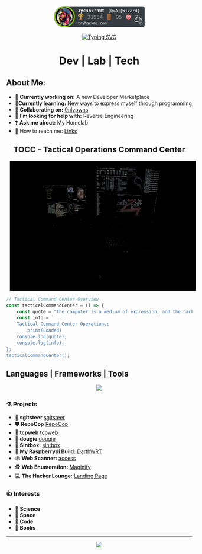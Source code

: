 <!-- TryHackMe Badge Script -->
<p align="center">
  <img src="https://raw.githubusercontent.com/1yc4n0rn0t/1yc4n0rn0t/master/assets/badge.png" alt="TryHackMe">
</p>

<p align="center">
  <a href="https://git.io/typing-svg"><img src="https://readme-typing-svg.herokuapp.com?font=Fira+Code&pause=1000&color=29F718&random=false&width=435&lines=perceive+that+which+cannot+be+seen" alt="Typing SVG" /></a>
</p>

<h1 align="center">Dev | Lab | Tech</h1>
  
## About Me:
- 🧪 **Currently working on:** A new Developer Marketplace
- 🔬**Currently learning:** New ways to express myself through programming
- 🥼 **Collaborating on:** [0nlypwns](https://0nlypwns.com)
- 📐 **I’m looking for help with:** Reverse Engineering
- ❓ **Ask me about:** My Homelab
- 📡 How to reach me: [Links](https://lycan.lol)

<h2 align="center">TOCC - Tactical Operations Command Center</h2>
<p align="center">
  <img src="https://github.com/1yc4n0rn0t/1yc4n0rn0t/blob/main/mysetup.jpeg" alt="Image" style="height: 350px; vertical-align: middle; margin-left: 10px;" />
</p>

```typescript
// Tactical Command Center Overview
const tacticalCommandCenter = () => {
    const quote = "The computer is a medium of expression, and the hacker is an artist. — Jaron Lanier";
    const info = `
    Tactical Command Center Operations:
        print(Loaded)
    console.log(quote);
    console.log(info);
};
tacticalCommandCenter();
```

## Languages | Frameworks | Tools

<p align="center">
  <a href="https://skillicons.dev">
    <img src="https://skillicons.dev/icons?i=react,nextjs,nodejs,mysql,prisma,ts,git,docker,kubernetes,nginx,bash,py,flask,linux,windows" />
  </a>
</p>

### ⚗️ Projects 
- 🚜  **sgitsteer** [sgitsteer](https://github.com/1yc4n0rn0t/sgitsteer)
- 🛡️ **RepoCop** [RepoCop](https://github.com/1yc4n0rn0t/RepoCop)
- 📨 **tcpweb** [tcpweb](https://github.com/1yc4n0rn0t/tcpweb)
- 📘 **dougie** [dougie](https://1yc4n0rn0t.github.io/dougie/)
- 🔎 **Sintbox:** [sintbox](https://github.com/1yc4n0rn0t/sintbox)
- 🥧 **My Raspberrypi Build:** [DarthWRT](https://github.com/1yc4n0rn0t/DarthWRT)
- 🕸️ **Web Scanner:** [access](https://github.com/1yc4n0rn0t/access)
- 🕵️ **Web Enumeration:** [Maginify](https://github.com/1yc4n0rn0t/magnify)
- 💻 **The Hacker Lounge:** [Landing Page](https://github.com/1yc4n0rn0t/THLLP)

### 👍 Interests 

- 🚀 **Science**
- 🌌 **Space**
- 🧮 **Code**
- 📗 **Books**

---
<p align="center">
  <img src="https://github-profile-summary-cards.vercel.app/api/cards/profile-details?username=loopbacklycan&theme=github_dark&show_icons=true" />
</p>
